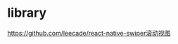 # library
<a herf = 'https://github.com/leecade/react-native-swiper'>https://github.com/leecade/react-native-swiper滚动视图</a>
